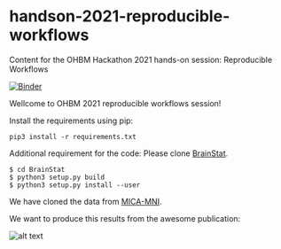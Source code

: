 # handson-2021-reproducible-workflows
Content for the OHBM Hackathon 2021 hands-on session: Reproducible Workflows

[![Binder](https://mybinder.org/badge_logo.svg)](https://mybinder.org/v2/gh/sheyma/ohbm_2021_fellow/HEAD)

Wellcome to OHBM 2021 reproducible workflows session!

Install the requirements using pip:

```
pip3 install -r requirements.txt
```

Additional requirement for the code: Please clone [BrainStat](https://github.com/MICA-MNI/BrainStat).

```
$ cd BrainStat
$ python3 setup.py build
$ python3 setup.py install --user
```

We have cloned the data from [MICA-MNI](https://github.com/MICA-MNI/micaopen/tree/master/surfstat/surfstat_tutorial/thickness).

We want to produce this results from the awesome publication:

![alt text](https://github.com/sheyma/ohbm_2021_fellow/blob/master/figure.png)
